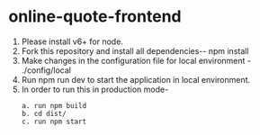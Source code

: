 # online-quote-frontend


1. Please install v6+ for node.
2. Fork this repository and install all dependencies-- npm install
3. Make changes in the configuration file for local environment - ./config/local
4. Run npm run dev to start the application in local environment.
5. In order to run this in production mode- 
    ```
    a. run npm build
    b. cd dist/
    c. run npm start
    ```

